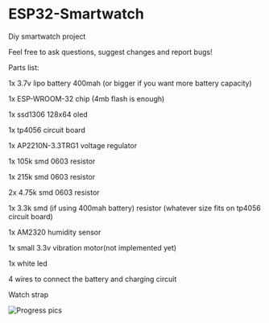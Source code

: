 # ESP32-Smartwatch
Diy smartwatch project

Feel free to ask questions, suggest changes and report bugs!



Parts list:


1x 3.7v lipo battery 400mah (or bigger if you want more battery capacity)

1x ESP-WROOM-32 chip (4mb flash is enough)

1x ssd1306 128x64 oled

1x tp4056 circuit board

1x AP2210N-3.3TRG1 voltage regulator

1x 105k smd 0603 resistor

1x 215k smd 0603 resistor 

2x 4.75k smd 0603 resistor

1x 3.3k smd  (if using 400mah battery) resistor (whatever size fits on tp4056 circuit board)

1x AM2320 humidity sensor

1x small 3.3v vibration motor(not implemented yet)

1x white led

4 wires to connect the battery and charging circuit 

Watch strap

![Progress pics](https://github.com/Cobaltmaster/ESP32-Smartwatch/assets/140275627/9c1bd91a-64b2-47b7-ace9-2d02050f8543)

